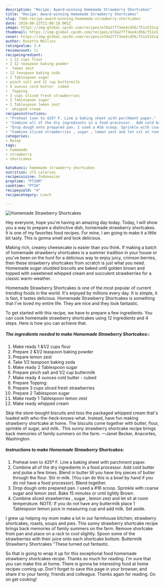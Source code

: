 ```yaml
---
description: "Recipe: Award-winning Homemade Strawberry Shortcakes"
title: "Recipe: Award-winning Homemade Strawberry Shortcakes"
slug: 7366-recipe-award-winning-homemade-strawberry-shortcakes
date: 2019-08-23T21:08:19.001Z
image: https://img-global.cpcdn.com/recipes/e7da27f73ee4cd56/751x532cq70/homemade-strawberry-shortcakes-recipe-main-photo.jpg
thumbnail: https://img-global.cpcdn.com/recipes/e7da27f73ee4cd56/751x532cq70/homemade-strawberry-shortcakes-recipe-main-photo.jpg
cover: https://img-global.cpcdn.com/recipes/e7da27f73ee4cd56/751x532cq70/homemade-strawberry-shortcakes-recipe-main-photo.jpg
author: Rosetta Mullins
ratingvalue: 3.4
reviewcount: 11
recipeingredient:
- 1 12 cups flour
- 2 12 teaspoon baking powder
-  lemon zest
- 12 teaspoon baking soda
- 2 Tablespoon sugar
- pinch salt and 12 cup buttermilk
- 4 ounces cold butter  cubed
-  Topping
- 3 cups sliced fresh strawberries
- 2 Tablespoon sugar
- 1 Tablespoon lemon zest
-  whipped cream
recipeinstructions:
- "Preheat iven to 425º F. Line a baking sheet with parchment paper."
- "Combine all of the dry ingredients in a food processor.  Add cold butter and pulse a few times. Blend in butter till you have tiny pieces of butter through the flour.  Stir in milk. (You can  do this is a bowl by hand if you do not have a food processor). Blend together."
- "Drop dough onto prepared pan. I used a #16 scoop. Sprinkle with coarse sugar and lemon zest. Bake 15 minutes or until lightly Brown."
- "Combine sliced strawberries , sugar , lemon zest and let sit at room temperature.  NOTE: If you do not have any buttermilk place 1 Tablespoon lemon juice in measuring cup and add milk. Set aside."
categories:
- Resep
tags:
- homemade
- strawberry
- shortcakes

katakunci: homemade strawberry shortcakes
nutrition: 273 calories
recipecuisine: Indonesian
preptime: "PT20M"
cooktime: "PT1H"
recipeyield: "4"
recipecategory: Lunch

---
```



![Homemade Strawberry Shortcakes](https://img-global.cpcdn.com/recipes/e7da27f73ee4cd56/751x532cq70/homemade-strawberry-shortcakes-recipe-main-photo.jpg)

Hey everyone, hope you're having an amazing day today. Today, I will show you a way to prepare a distinctive dish, homemade strawberry shortcakes. It is one of my favorites food recipes. For mine, I am going to make it a little bit tasty. This is gonna smell and look delicious.

Making rich, creamy cheesecake is easier than you think. If making a batch of homemade strawberry shortcakes is a summer tradition in your house or you&#39;ve been on the hunt for a delicious way to enjoy juicy, crimson berries, then these strawberry shortcakes from scratch is just what you need. Homemade sugar-studded biscuits are baked until golden brown and topped with sweetened whipped cream and succulent strawberries for a classic warm-weather.

Homemade Strawberry Shortcakes is one of the most popular of current trending foods in the world. It's enjoyed by millions every day. It is simple, it is fast, it tastes delicious. Homemade Strawberry Shortcakes is something that I've loved my entire life. They are nice and they look fantastic.


To get started with this recipe, we have to prepare a few ingredients. You can cook homemade strawberry shortcakes using 12 ingredients and 4 steps. Here is how you can achieve that.

##### The ingredients needed to make Homemade Strawberry Shortcakes::

1. Make ready 1 &amp;1/2 cups flour
1. Prepare 2 &amp;1/2 teaspoon baking powder
1. Prepare  lemon zest
1. Take 1/2 teaspoon baking soda
1. Make ready 2 Tablespoon sugar
1. Prepare pinch salt and 1/2 cup buttermilk
1. Make ready 4 ounces cold butter - cubed
1. Prepare  Topping:
1. Prepare 3 cups sliced fresh strawberries
1. Prepare 2 Tablespoon sugar
1. Make ready 1 Tablespoon lemon zest
1. Make ready  whipped cream


Skip the store-bought biscuits and toss the packaged whipped cream that&#39;s loaded with who-the-heck-knows-what. Instead, have fun making strawberry shortcake at home. The biscuits come together with butter, flour, sprinkle of sugar, and milk.. This sunny strawberry shortcake recipe brings back memories of family summers on the farm. —Janet Becker, Anacortes, Washington. 

##### Instructions to make Homemade Strawberry Shortcakes:

1. Preheat iven to 425º F. Line a baking sheet with parchment paper.
1. Combine all of the dry ingredients in a food processor.  Add cold butter and pulse a few times. Blend in butter till you have tiny pieces of butter through the flour.  Stir in milk. (You can  do this is a bowl by hand if you do not have a food processor). Blend together.
1. Drop dough onto prepared pan. I used a #16 scoop. Sprinkle with coarse sugar and lemon zest. Bake 15 minutes or until lightly Brown.
1. Combine sliced strawberries , sugar , lemon zest and let sit at room temperature.  NOTE: If you do not have any buttermilk place 1 Tablespoon lemon juice in measuring cup and add milk. Set aside.


I grew up helping my mom make a lot in our farmhouse kitchen; strawberry shortcakes, roasts, soups and pies. This sunny strawberry shortcake recipe brings back memories of family summers on the farm. Remove shortcake from pan and place on a rack to cool slightly. Spoon some of the strawberries with their juice onto each shortcake bottom. Buttermilk Strawberry Shortcakes &#34;These turned out fantastic. 

So that is going to wrap it up for this exceptional food homemade strawberry shortcakes recipe. Thanks so much for reading. I'm sure that you can make this at home. There is gonna be interesting food at home recipes coming up. Don't forget to save this page in your browser, and share it to your family, friends and colleague. Thanks again for reading. Go on get cooking!
